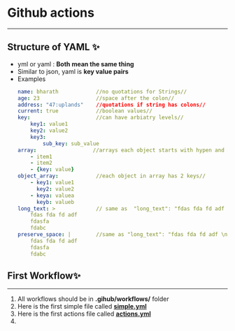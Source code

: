 # Github actions
***
## Structure of YAML ✨
- yml or yaml : **Both mean the same thing**
- Similar to json, yaml is **key value pairs**
- Examples
    ```yaml
    name: bharath            //no quotations for Strings//
    age: 23                  //space after the colon//
    address: "47:uplands"    //quotations if string has colons//
    current: true            //boolean values//
    key:                     //can have arbiatry levels//
        key1: value1
        key2: value2
        key3:
            sub_key: sub_value
    array:                  //arrays each object starts with hypen and indented//
        - item1
        - item2
        - {key: value}
    object_array:            //each object in array has 2 keys//
        - key1: value1
          key2: value2
        - keya: valuea
          keyb: valueb
    long_text: >             // same as  "long_text": "fdas fda fd adf  fdasfa  fdabc\n" //
        fdas fda fd adf 
        fdasfa 
        fdabc
    preserve_space: |        //same as "long_text": "fdas fda fd adf \nfdasfa \nfdabc\n" //
        fdas fda fd adf 
        fdasfa 
        fdabc
    ```
## First Workflow✨
***
1. All workflows should be in **.gihub/workflows/** folder
2. Here is the first simple file called [**simple.yml**](.github/workflows/simple.yml)
3. Here is the first actions file called [**actions.yml**](.github/workflows/actions.yml)
4. 